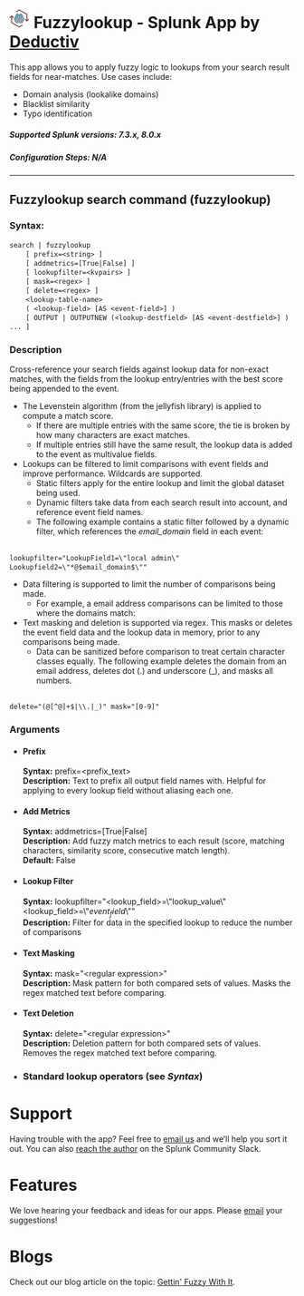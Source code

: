 # ![App icon](static/appIcon.png) Fuzzylookup - Splunk App by [Deductiv](https://www.deductiv.net/)  

This app allows you to apply fuzzy logic to lookups from your search result fields for near-matches.  Use cases include:  

- Domain analysis (lookalike domains)  
- Blacklist similarity  
- Typo identification  

##### Supported Splunk versions: 7.3.x, 8.0.x
##### Configuration Steps: N/A
* * *
## Fuzzylookup search command (fuzzylookup)  
### Syntax:  
	search | fuzzylookup 
		[ prefix=<string> ]
		[ addmetrics=[True|False] ]
		[ lookupfilter=<kvpairs> ]
		[ mask=<regex> ]
		[ delete=<regex> ]
		<lookup-table-name> 
		( <lookup-field> [AS <event-field>] ) 
		[ OUTPUT | OUTPUTNEW (<lookup-destfield> [AS <event-destfield>] ) ... ]

### Description
Cross-reference your search fields against lookup data for non-exact matches, with the fields from the lookup entry/entries with the best score being appended to the event. 

- The Levenstein algorithm (from the jellyfish library) is applied to compute a match score.  
	- If there are multiple entries with the same score, the tie is broken by how many characters are exact matches.  
	- If multiple entries still have the same result, the lookup data is added to the event as multivalue fields.  
- Lookups can be filtered to limit comparisons with event fields and improve performance. Wildcards are supported.  
	- Static filters apply for the entire lookup and limit the global dataset being used.  
	- Dynamic filters take data from each search result into account, and reference event field names.  
	- The following example contains a static filter followed by a dynamic filter, which references the *email\_domain* field in each event:  
##
	lookupfilter="LookupField1=\"local admin\" Lookupfield2=\"*@$email_domain$\""  
- Data filtering is supported to limit the number of comparisons being made.  
	- For example, a email address comparisons can be limited to those where the domains match:  
- Text masking and deletion is supported via regex. This masks or deletes the event field data and the lookup data in memory, prior to any comparisons being made.  
	- Data can be sanitized before comparison to treat certain character classes equally. The following example deletes the domain from an email address, deletes dot (.) and underscore (\_), and masks all numbers. 
##
	delete="(@[^@]+$|\\.|_)" mask="[0-9]"

### Arguments  
- #### Prefix  
	**Syntax:** prefix=&lt;prefix_text&gt;  
	**Description:** Text to prefix all output field names with. Helpful for applying to every lookup field without aliasing each one.  
- #### Add Metrics  
	**Syntax:** addmetrics=[True|False]  
	**Description:** Add fuzzy match metrics to each result (score, matching characters, similarity score, consecutive match length).  
	**Default:** False
- #### Lookup Filter  
	**Syntax:** lookupfilter="&lt;lookup_field&gt;=\\"lookup_value\\&quot; &lt;lookup_field&gt;=\\"$event_field$\\""  
	**Description:** Filter for data in the specified lookup to reduce the number of comparisons  
- #### Text Masking  
	**Syntax:** mask="&lt;regular expression&gt;"  
	**Description:** Mask pattern for both compared sets of values. Masks the regex matched text before comparing.  
- #### Text Deletion  
	**Syntax:** delete="&lt;regular expression&gt;"  
	**Description:** Deletion pattern for both compared sets of values. Removes the regex matched text before comparing.  
- ### Standard lookup operators (see *Syntax*)  

# Support  

Having trouble with the app? Feel free to [email us](mailto:contact@deductiv.net) and we’ll help you sort it out. You can also [reach the author](https://splunk-usergroups.slack.com/team/U30E9LS79) on the Splunk Community Slack.  

# Features  

We love hearing your feedback and ideas for our apps.  Please [email](mailto:contact@deductiv.net) your suggestions!  

# Blogs  

Check out our blog article on the topic: [Gettin' Fuzzy With It](https://www.deductiv.net/blog/gettin-fuzzy-with-it).  
